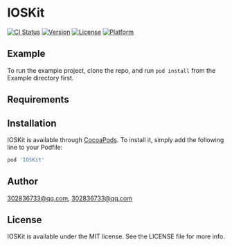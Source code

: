 # IOSKit

[![CI Status](http://img.shields.io/travis/302836733@qq.com/IOSKit.svg?style=flat)](https://travis-ci.org/302836733@qq.com/IOSKit)
[![Version](https://img.shields.io/cocoapods/v/IOSKit.svg?style=flat)](http://cocoapods.org/pods/IOSKit)
[![License](https://img.shields.io/cocoapods/l/IOSKit.svg?style=flat)](http://cocoapods.org/pods/IOSKit)
[![Platform](https://img.shields.io/cocoapods/p/IOSKit.svg?style=flat)](http://cocoapods.org/pods/IOSKit)

## Example

To run the example project, clone the repo, and run `pod install` from the Example directory first.

## Requirements

## Installation

IOSKit is available through [CocoaPods](http://cocoapods.org). To install
it, simply add the following line to your Podfile:

```ruby
pod 'IOSKit'
```

## Author

302836733@qq.com, 302836733@qq.com

## License

IOSKit is available under the MIT license. See the LICENSE file for more info.
